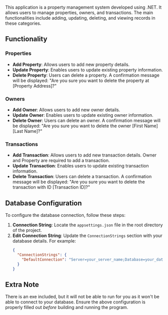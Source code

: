 This application is a property management system developed using .NET. It allows users to manage properties, owners, and transactions. The main functionalities include adding, updating, deleting, and viewing records in these categories.

## Functionality

### Properties
- **Add Property**: Allows users to add new property details.
- **Update Property**: Enables users to update existing property information.
- **Delete Property**: Users can delete a property. A confirmation message will be displayed: "Are you sure you want to delete the property at [Property Address]?"

### Owners
- **Add Owner**: Allows users to add new owner details.
- **Update Owner**: Enables users to update existing owner information.
- **Delete Owner**: Users can delete an owner. A confirmation message will be displayed: "Are you sure you want to delete the owner [First Name] [Last Name]?"

### Transactions
- **Add Transaction**: Allows users to add new transaction details. Owner and Property are required to add a transaction.
- **Update Transaction**: Enables users to update existing transaction information.
- **Delete Transaction**: Users can delete a transaction. A confirmation message will be displayed: "Are you sure you want to delete the transaction with ID [Transaction ID]?"

## Database Configuration

To configure the database connection, follow these steps:

1. **Connection String**: Locate the `appsettings.json` file in the root directory of the project.
2. **Edit Connection String**: Update the `ConnectionStrings` section with your database details. For example:
    ```json
    {
      "ConnectionStrings": {
        "DefaultConnection": "Server=your_server_name;Database=your_database_name;User Id=your_username;Password=your_password;"
      }
    }
    ```

## Extra Note
There is an exe included, but it will not be able to run for you as it won't be able to connect to your database. Ensure the above configuration is properly filled out *before* building and running the program.